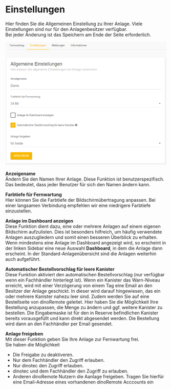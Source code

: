 # Einstellungen

Hier finden Sie die Allgemeinen Einstellung zu Ihrer Anlage.
Viele Einstellungen sind nur für den Anlagenbesitzer verfügbar.  
Bei jeder Änderung ist das Speichern am Ende der Seite erforderlich.

![image alt text](../assets/settings.png)


 **Anzeigename**  
Ändern Sie den Namen Ihrer Anlage. Diese Funktion ist benutzerspezifisch.
Das bedeutet, dass jeder Benutzer für sich den Namen ändern kann.

 **Farbtiefe für Fernwartung**  
Hier können Sie die Farbtiefe der Bildschirmübertragung anpassen.
Bei einer langsamen Verbindung empfehlen wir eine niedrigere Farbtiefe einzustellen.

 **Anlage im Dashboard anzeigen**  
Diese Funktion dient dazu, eine oder mehrere Anlagen auf einem eigenen Bildschirm aufzulisten.
Dies ist besonders hilfreich, um häufig verwendete Anlagen auszugliedern und somit einen besseren Überblick zu erhalten.
Wenn mindestens eine Anlage im Dashboard angezeigt wird, so erscheint in der linken Sidebar eine neue Auswahl **Dashboard**, in dem die Anlage dann erscheint.
In der Standard-Anlagenübersicht sind die Anlagen weiterhin auch aufgeführt.

 **Automatischer Bestellvorschlag für leere Kanister**  
Diese Funktion aktiviert den automatischen Bestellvorschlag 
(nur verfügbar wenn ein Fachhändler hinterlegt ist).
Wenn ein Kanister das Warn-Niveau erreicht, wird mit einer Verzögerung von einem Tag eine Email an den Besitzer der Anlage geschickt.
In dieser wird darauf hingewiesen, das ein oder mehrere Kanister nahezu leer sind. Zudem werden Sie auf eine Bestellseite von dinoRemote geleitet.
Hier haben Sie die Möglichkeit Ihre Bestellung anzupassen, die Menge zu ändern und ggf. weitere Kanister zu bestellen.
Die Eingabemaske ist für den in Reserve befindlichen Kanister bereits vorausgefüllt und kann direkt abgesendet werden.
Die Bestellung wird dann an den Fachhändler per Email gesendet.

 **Anlage freigeben**  
Mit dieser Funktion geben Sie Ihre Anlage zur Fernwartung frei.  
Sie haben die Möglichkeit  
+ Die Freigabe zu deaktiveren.
+ Nur dem Fachhändler den Zugriff erlauben.
+ Nur dinotec den Zugriff erlauben.
+ dinotec und dem Fachhändler den Zugriff zu erlauben.  
+ Anderen dinoRemote Nutzern die Aanlage freigeben. Tragen Sie hierfür eine Email-Adresse eines vorhandenen dinoRemote Acccounts ein